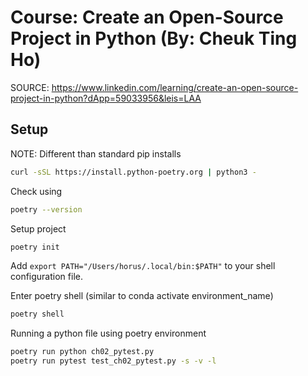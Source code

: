 # Course: Create an Open-Source Project in Python (By: Cheuk Ting Ho)

SOURCE: https://www.linkedin.com/learning/create-an-open-source-project-in-python?dApp=59033956&leis=LAA

## Setup

NOTE: Different than standard pip installs

```sh
curl -sSL https://install.python-poetry.org | python3 -
```

Check using

```sh
poetry --version
```

Setup project

```sh
poetry init
```

Add `export PATH="/Users/horus/.local/bin:$PATH"` to your shell configuration file.

Enter poetry shell (similar to conda activate environment_name)

```sh
poetry shell
```

Running a python file using poetry environment

```sh
poetry run python ch02_pytest.py
poetry run pytest test_ch02_pytest.py -s -v -l
```
